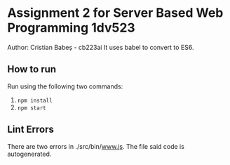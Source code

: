 # Assignment 2 for Server Based Web Programming 1dv523
Author: Cristian Babeș - cb223ai
It uses babel to convert to ES6.

## How to run
Run using the following two commands:
1. `npm install`
1. `npm start`
## Lint Errors
There are two errors in ./src/bin/www.js. The file said code is autogenerated.
